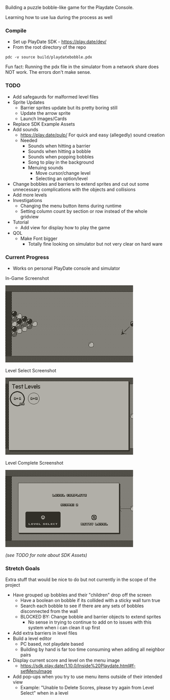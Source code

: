 Building a puzzle bobble-like game for the Playdate Console.

Learning how to use lua during the process as well

### Compile
- Set up PlayDate SDK - https://play.date/dev/
- From the root directory of the repo
```
pdc -v source build/playdatebobble.pdx
```

Fun fact: Running the pdx file in the simulator from a network share does NOT work. The errors don't make sense.

### TODO
- Add safegaurds for malformed level files
- Sprite Updates
  - Barrier sprites update but its pretty boring still
  - Update the arrow sprite
  - Launch Images/Cards
- Replace SDK Example Assets
- Add sounds
  - https://play.date/pulp/ For quick and easy (allegedly) sound creation
  - Needed
    - Sounds when hitting a barrier
    - Sounds when hitting a bobble
    - Sounds when popping bobbles
    - Song to play in the background
    - Menuing sounds
      - Move cursor/change level
      - Selecting an option/level
- Change bobbles and barriers to extend sprites and cut out some unnecessary complications with the objects and collisions
- Add more levels
- Investigations
  - Changing the menu button items during runtime
  - Setting column count by section or row instead of the whole gridview
- Tutorial
  - Add view for display how to play the game
- QOL
  - Make Font bigger
    - Totally fine looking on simulator but not very clear on hard ware

### Current Progress

- Works on personal PlayDate console and simulator

In-Game Screenshot
<!--![4/27/2022 Screenshot](resource/screenshots/playdate-20220427-233610.png)-->
<!--![4/28/2022 Screenshot](resource/screenshots/playdate-20220428-175705.png)-->
<!--![5/1/2022 In-Game Screenshot](resource/screenshots/playdate-20220501-222305.png)-->
![5/4/2022 In-Game Screenshot](resource/screenshots/playdate-20220504-012106.png)

Level Select Screenshot 

<!--![5/3/2022 Menu Screenshot](resource/screenshots/playdate-20220503-015607.png)-->
<!--![5/4/2022 Menu Screenshot](resource/screenshots/playdate-20220504-014448.png)-->
![5/4/2022 Menu Screenshot](resource/screenshots/playdate-20220504-232925.png)

Level Complete Screenshot

<!--![5/5/2022 Level Complete Screenshot](resource/screenshots/playdate-20220505-235113.png)-->
<!--![5/6/2022 Level Complete Screenshot](resource/screenshots/playdate-20220506-013302.png)-->
![5/6/2022 Level Complete Screenshot](resource/screenshots/playdate-20220506-145714.png)

*(see TODO for note about SDK Assets)*

### Stretch Goals
Extra stuff that would be nice to do but not currently in the scope of the project
- Have grouped up bobbles and their "children" drop off the screen
  - Have a boolean on bobble if its collided with a sticky wall turn true
  - Search each bobble to see if there are any sets of bobbles disconnected from the wall
  - BLOCKED BY: Change bobble and barrier objects to extend sprites
    - No sense in trying to continue to add on to issues with this system when i can clean it up first
- Add extra barriers in level files
- Build a level editor
    - PC based, not playdate based
    - Building by hand is far too time consuming when adding all neighbor pairs
- Display current score and level on the menu image
  - https://sdk.play.date/1.10.0/Inside%20Playdate.html#f-setMenuImage
- Add pop-ups when you try to use menu items outside of their intended view
  - Example: "Unable to Delete Scores, please try again from Level Select" when in a level
